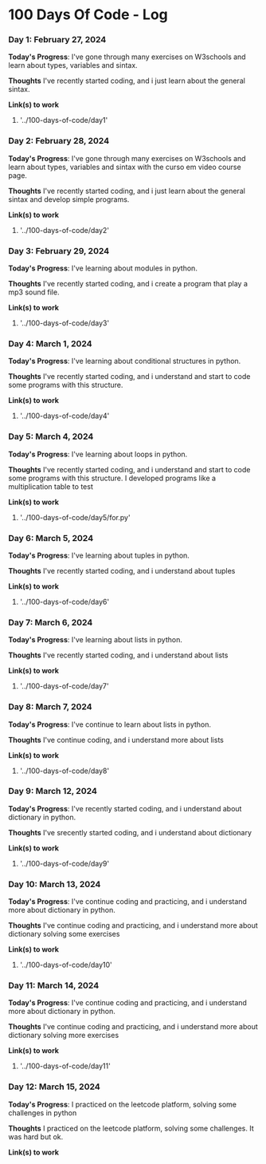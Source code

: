 # 100 Days Of Code - Log

### Day 1: February 27, 2024

**Today's Progress**: I've gone through many exercises on W3schools and learn about types, variables and sintax.

**Thoughts** I've recently started coding, and i just learn about the general sintax.

**Link(s) to work**

1. '../100-days-of-code/day1'

### Day 2: February 28, 2024

**Today's Progress**: I've gone through many exercises on W3schools and learn about types, variables and sintax with the curso em video course page.

**Thoughts** I've recently started coding, and i just learn about the general sintax and develop simple programs.

**Link(s) to work**

1. '../100-days-of-code/day2'

### Day 3: February 29, 2024

**Today's Progress**: I've learning about modules in python.

**Thoughts** I've recently started coding, and i create a program that play a mp3 sound file.

**Link(s) to work**

1. '../100-days-of-code/day3'

### Day 4: March 1, 2024

**Today's Progress**: I've learning about conditional structures
in python.

**Thoughts** I've recently started coding, and i understand and start to code some programs with this structure.

**Link(s) to work**

1. '../100-days-of-code/day4'

### Day 5: March 4, 2024

**Today's Progress**: I've learning about loops
in python.

**Thoughts** I've recently started coding, and i understand and start to code some programs with this structure. I developed programs like a multiplication table to test

**Link(s) to work**

1. '../100-days-of-code/day5/for.py'

### Day 6: March 5, 2024

**Today's Progress**: I've learning about tuples
in python.

**Thoughts** I've recently started coding, and i understand about tuples

**Link(s) to work**

1. '../100-days-of-code/day6'

### Day 7: March 6, 2024

**Today's Progress**: I've learning about lists
in python.

**Thoughts** I've recently started coding, and i understand about lists

**Link(s) to work**

1. '../100-days-of-code/day7'

### Day 8: March 7, 2024

**Today's Progress**: I've continue to learn about lists
in python.

**Thoughts** I've continue coding, and i understand more about lists

**Link(s) to work**

1. '../100-days-of-code/day8'

### Day 9: March 12, 2024

**Today's Progress**: I've recently started coding, and i understand about dictionary
in python.

**Thoughts** I've srecently started coding, and i understand about dictionary

**Link(s) to work**

1. '../100-days-of-code/day9'

### Day 10: March 13, 2024

**Today's Progress**: I've continue coding and practicing, and i understand more about dictionary
in python.

**Thoughts** I've continue coding and practicing, and i understand more about dictionary solving some exercises

**Link(s) to work**

1. '../100-days-of-code/day10'

### Day 11: March 14, 2024

**Today's Progress**: I've continue coding and practicing, and i understand more about dictionary
in python.

**Thoughts** I've continue coding and practicing, and i understand more about dictionary solving more exercises

**Link(s) to work**

1. '../100-days-of-code/day11'

### Day 12: March 15, 2024

**Today's Progress**: I practiced on the leetcode platform, solving some challenges in python

**Thoughts** I practiced on the leetcode platform, solving some challenges. It was hard but ok.

**Link(s) to work**
